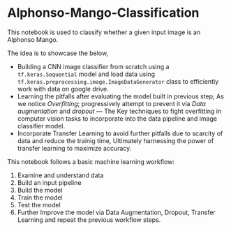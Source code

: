 # Alphonso-Mango-Classification

This notebook is used to classify whether a given input image is an Alphonso Mango. 

The idea is to showcase the below, 

* Building a CNN image classifier from scratch using a `tf.keras.Sequential` model and load data using `tf.keras.preprocessing.image.ImageDataGenerator` class to efficiently work with data on google drive.
* Learning the pitfalls after evaluating the model built in previous step; As we notice _Overfitting_; progressively attempt to prevent it via _Data augmentation_ and _dropout_ — The Key techniques to fight overfitting in computer vision tasks to incorporate into the data pipeline and image classifier model.
* Incorporate Transfer Learning to avoid further pitfalls due to scarcity of data and reduce the trainig time, Ultimately harnessing the power of transfer learning to maximize accuracy.

This notebook follows a basic machine learning workflow:

1. Examine and understand data
2. Build an input pipeline
3. Build the model
4. Train the model
5. Test the model
6. Further Improve the model via Data Augmentation, Dropout, Transfer Learning and repeat the previous workflow steps.

